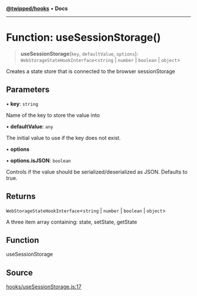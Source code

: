 [**@twipped/hooks**](../../README.md) • **Docs**

***

# Function: useSessionStorage()

> **useSessionStorage**(`key`, `defaultValue`, `options`): `WebStorageStateHookInterface`\<`string` \| `number` \| `boolean` \| `object`\>

Creates a state store that is connected to the browser sessionStorage

## Parameters

• **key**: `string`

Name of the key to store the value into

• **defaultValue**: `any`

The initial value to use if the key does not exist.

• **options**

• **options.isJSON**: `boolean`

Controls if the value should be
serialized/deserialized as JSON. Defaults to true.

## Returns

`WebStorageStateHookInterface`\<`string` \| `number` \| `boolean` \| `object`\>

A three item array
containing: state, setState, getState

## Function

useSessionStorage

## Source

[hooks/useSessionStorage.js:17](https://github.com/Twipped/hooks/blob/main/hooks/useSessionStorage.js#L17)

